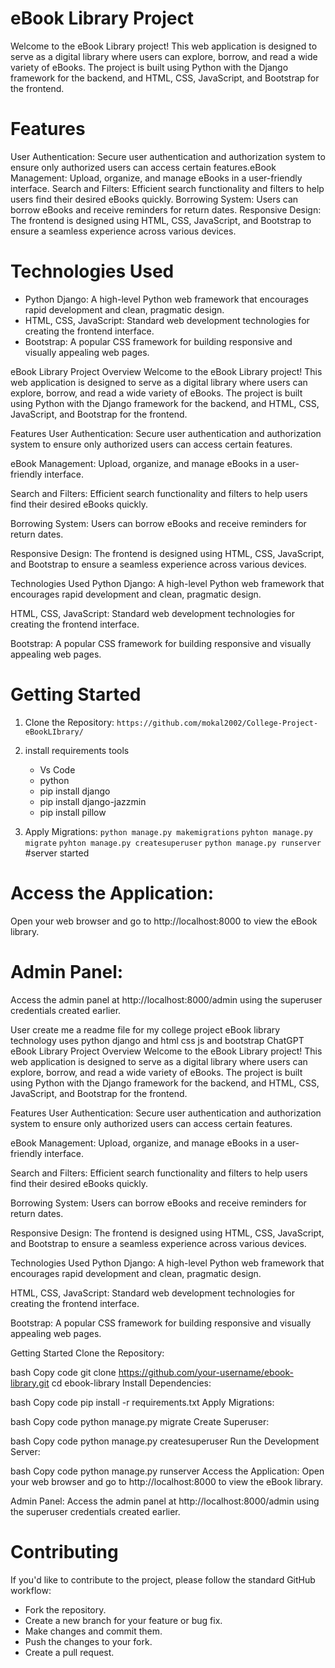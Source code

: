 # eBook Library Project
Welcome to the eBook Library project! This web application is designed to serve as a digital library where users can explore, borrow, and read a wide variety of eBooks. The project is built using Python with the Django framework for the backend, and HTML, CSS, JavaScript, and Bootstrap for the frontend.




# Features
User Authentication: Secure user authentication and authorization system to ensure only authorized users can access certain features.eBook Management: Upload, organize, and manage eBooks in a user-friendly interface. Search and Filters: Efficient search functionality and filters to help users find their desired eBooks quickly. Borrowing System: Users can borrow eBooks and receive reminders for return dates. Responsive Design: The frontend is designed using HTML, CSS, JavaScript, and Bootstrap to ensure a seamless experience across various devices.

# Technologies Used
- Python Django: A high-level Python web framework that encourages rapid development and clean, pragmatic design.
- HTML, CSS, JavaScript: Standard web development technologies for creating the frontend interface.
- Bootstrap: A popular CSS framework for building responsive and visually appealing web pages.



eBook Library Project
Overview
Welcome to the eBook Library project! This web application is designed to serve as a digital library where users can explore, borrow, and read a wide variety of eBooks. The project is built using Python with the Django framework for the backend, and HTML, CSS, JavaScript, and Bootstrap for the frontend.

Features
User Authentication: Secure user authentication and authorization system to ensure only authorized users can access certain features.

eBook Management: Upload, organize, and manage eBooks in a user-friendly interface.

Search and Filters: Efficient search functionality and filters to help users find their desired eBooks quickly.

Borrowing System: Users can borrow eBooks and receive reminders for return dates.

Responsive Design: The frontend is designed using HTML, CSS, JavaScript, and Bootstrap to ensure a seamless experience across various devices.

Technologies Used
Python Django: A high-level Python web framework that encourages rapid development and clean, pragmatic design.

HTML, CSS, JavaScript: Standard web development technologies for creating the frontend interface.

Bootstrap: A popular CSS framework for building responsive and visually appealing web pages.

# Getting Started
1. Clone the Repository:
   `https://github.com/mokal2002/College-Project-eBookLIbrary/`

2. install requirements tools
   - Vs Code
   - python
   - pip install django
   - pip install django-jazzmin
   - pip install pillow

3. Apply Migrations:
`python manage.py makemigrations`
`pyhton manage.py migrate`
`pyhton manage.py createsuperuser`
`python manage.py runserver` #server started


# Access the Application:
Open your web browser and go to http://localhost:8000 to view the eBook library.

# Admin Panel:
Access the admin panel at http://localhost:8000/admin using the superuser credentials created earlier.



User
create me a readme file for my college project eBook library technology uses python django and       html css js and bootstrap
ChatGPT
eBook Library Project
Overview
Welcome to the eBook Library project! This web application is designed to serve as a digital library where users can explore, borrow, and read a wide variety of eBooks. The project is built using Python with the Django framework for the backend, and HTML, CSS, JavaScript, and Bootstrap for the frontend.

Features
User Authentication: Secure user authentication and authorization system to ensure only authorized users can access certain features.

eBook Management: Upload, organize, and manage eBooks in a user-friendly interface.

Search and Filters: Efficient search functionality and filters to help users find their desired eBooks quickly.

Borrowing System: Users can borrow eBooks and receive reminders for return dates.

Responsive Design: The frontend is designed using HTML, CSS, JavaScript, and Bootstrap to ensure a seamless experience across various devices.

Technologies Used
Python Django: A high-level Python web framework that encourages rapid development and clean, pragmatic design.

HTML, CSS, JavaScript: Standard web development technologies for creating the frontend interface.

Bootstrap: A popular CSS framework for building responsive and visually appealing web pages.

Getting Started
Clone the Repository:

bash
Copy code
git clone https://github.com/your-username/ebook-library.git
cd ebook-library
Install Dependencies:

bash
Copy code
pip install -r requirements.txt
Apply Migrations:

bash
Copy code
python manage.py migrate
Create Superuser:

bash
Copy code
python manage.py createsuperuser
Run the Development Server:

bash
Copy code
python manage.py runserver
Access the Application:
Open your web browser and go to http://localhost:8000 to view the eBook library.

Admin Panel:
Access the admin panel at http://localhost:8000/admin using the superuser credentials created earlier.

# Contributing
If you'd like to contribute to the project, please follow the standard GitHub workflow:

- Fork the repository.
- Create a new branch for your feature or bug fix.
- Make changes and commit them.
- Push the changes to your fork.
- Create a pull request.
